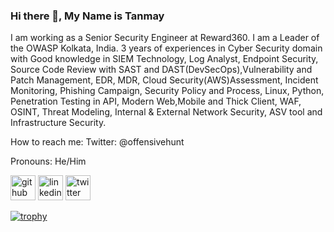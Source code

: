 ### Hi there 👋, My Name is Tanmay

I am working as a Senior Security Engineer at Reward360. I am a Leader of the OWASP Kolkata, India. 3 years of experiences in Cyber Security domain with Good knowledge in SIEM Technology, Log Analyst, Endpoint Security, Source Code Review with SAST and DAST(DevSecOps),Vulnerability and Patch Management, EDR, MDR, Cloud Security(AWS)Assessment, Incident Monitoring, Phishing Campaign, Security Policy and Process, Linux, Python, Penetration Testing in API, Modern Web,Mobile and Thick Client, WAF, OSINT, Threat Modeling, Internal & External Network Security, ASV tool and Infrastructure Security.

How to reach me: Twitter: @offensivehunt

Pronouns: He/Him

[<img src='https://cdn.jsdelivr.net/npm/simple-icons@3.0.1/icons/github.svg' alt='github' height='40'>](https://github.com/Off3nsiv3huNt)  [<img src='https://cdn.jsdelivr.net/npm/simple-icons@3.0.1/icons/linkedin.svg' alt='linkedin' height='40'>](https://www.linkedin.com/in/peaceonmind/) [<img src='https://cdn.jsdelivr.net/npm/simple-icons@3.0.1/icons/twitter.svg' alt='twitter' height='40'>](https://twitter.com/offensivehunt_)  


[![trophy](https://github-profile-trophy.vercel.app/?username=Off3nsiv3huNt)](https://github.com/ryo-ma/github-profile-trophy)
